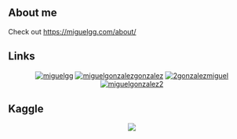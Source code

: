 ## About me
Check out https://miguelgg.com/about/

## Links

<p align="center">
<a href="https://miguelgg.com" target="blank"><img align="center" src="https://img.shields.io/badge/Personal%20Site-miguelgg.com-blue" alt="miguelgg"/></a>
<a href="https://www.linkedin.com/in/miguelgonzalezgonzalez/" target="blank"><img align="center" src="https://img.shields.io/badge/-LinkedIn-039BE5?style=for-the-badge&logo=Linkedin&logoColor=white&link=https://www.linkedin.com/in/miguelgonzalezgonzalez/" alt="miguelgonzalezgonzalez"/></a>
<a href="https://twitter.com/2gonzalezmiguel" target="blank"><img align="center" src="https://img.shields.io/badge/-Twitter-A7C0FF?style=for-the-badge&logo=Twitter&logoColor=white&link=https://twitter.com/2gonzalezmiguel" alt="2gonzalezmiguel"/></a>
<a href="https://github.com/miguelgonzalez2?tab=repositories" target="blank"><img align="center" src="https://img.shields.io/badge/-Repositories-828091?style=for-the-badge&logo=Github&logoColor=white&link=https://github.com/miguelgonzalez2/Projects" alt="miguelgonzalez2"/></a>
</p>

## Kaggle
<p align="center">
<a href="kaggle.com/miguelgonzalez2"><img src="https://road-to-kaggle-grandmaster.vercel.app/api/badges/miguelgonzalez2/competition" /></a>
</p>

